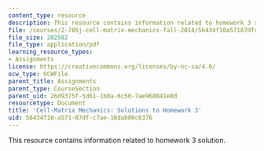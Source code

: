 ```yaml
---
content_type: resource
description: This resource contains information related to homework 3 solution.
file: /courses/2-785j-cell-matrix-mechanics-fall-2014/56434f10a57187dfc7ae18dab00c6376_MIT2_785JF14_Homework_3_Sol.pdf
file_size: 202582
file_type: application/pdf
learning_resource_types:
- Assignments
license: https://creativecommons.org/licenses/by-nc-sa/4.0/
ocw_type: OCWFile
parent_title: Assignments
parent_type: CourseSection
parent_uid: 26d9375f-5d61-1b0a-6c50-7ae968841e8d
resourcetype: Document
title: 'Cell-Matrix Mechanics: Solutions to Homework 3'
uid: 56434f10-a571-87df-c7ae-18dab00c6376
---
```

This resource contains information related to homework 3 solution.
